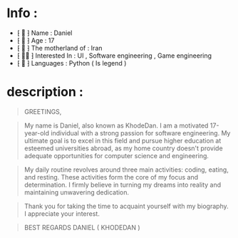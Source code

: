 # Info :

- ⁅ 📛 ⁆ Name : Daniel
- ⁅ 👦 ⁆ Age : 17
- ⁅ 🧠 ⁆ The motherland of : Iran
- ⁅ 👨‍💻 ⁆ Interested In : UI , Software engineering , Game engineering
- ⁅ 🐍 ⁆ Languages : Python ( Is legend )


# description :


> GREETINGS,

> My name is Daniel, also known as KhodeDan. I am a motivated 17-year-old individual with a strong passion for software engineering. My ultimate goal is to excel in this field and pursue  higher education at esteemed universities abroad, as my home country doesn't provide adequate opportunities for computer science and engineering.

> My daily routine revolves around three main activities: coding, eating, and resting. These activities form the core of my focus and determination. I firmly believe in turning my dreams   into reality and maintaining unwavering dedication.

> Thank you for taking the time to acquaint yourself with my biography. I appreciate your interest.

> BEST REGARDS
> DANIEL ( KHODEDAN )

